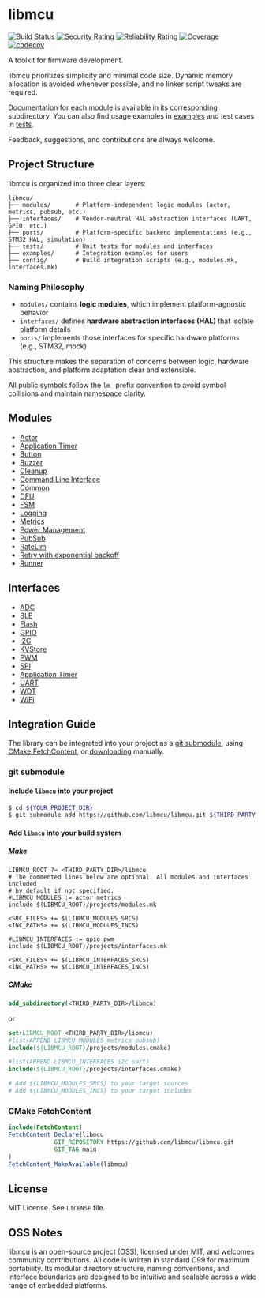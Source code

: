 # libmcu
![Build Status](https://github.com/onkwon/libmcu/workflows/build/badge.svg)
[![Security Rating](https://sonarcloud.io/api/project_badges/measure?project=libmcu_libmcu&metric=security_rating)](https://sonarcloud.io/dashboard?id=libmcu_libmcu)
[![Reliability Rating](https://sonarcloud.io/api/project_badges/measure?project=libmcu_libmcu&metric=reliability_rating)](https://sonarcloud.io/dashboard?id=libmcu_libmcu)
[![Coverage](https://sonarcloud.io/api/project_badges/measure?project=libmcu_libmcu&metric=coverage)](https://sonarcloud.io/dashboard?id=libmcu_libmcu)
[![codecov](https://codecov.io/gh/onkwon/libmcu/branch/master/graph/badge.svg?token=KBLNIEKUF4)](https://codecov.io/gh/onkwon/libmcu)

A toolkit for firmware development.

libmcu prioritizes simplicity and minimal code size. Dynamic memory allocation
is avoided whenever possible, and no linker script tweaks are required.

Documentation for each module is available in its corresponding subdirectory.
You can also find usage examples in [examples](examples) and test cases in
[tests](tests/src).

Feedback, suggestions, and contributions are always welcome.

## Project Structure

libmcu is organized into three clear layers:

```plaintext
libmcu/
├── modules/       # Platform-independent logic modules (actor, metrics, pubsub, etc.)
├── interfaces/    # Vendor-neutral HAL abstraction interfaces (UART, GPIO, etc.)
├── ports/         # Platform-specific backend implementations (e.g., STM32 HAL, simulation)
├── tests/         # Unit tests for modules and interfaces
├── examples/      # Integration examples for users
├── config/        # Build integration scripts (e.g., modules.mk, interfaces.mk)
```

### Naming Philosophy

- `modules/` contains **logic modules**, which implement platform-agnostic behavior
- `interfaces/` defines **hardware abstraction interfaces (HAL)** that isolate platform details
- `ports/` implements those interfaces for specific hardware platforms (e.g., STM32, mock)

This structure makes the separation of concerns between logic, hardware abstraction, and platform adaptation clear and extensible.

All public symbols follow the `lm_` prefix convention to avoid symbol collisions and maintain namespace clarity.

## Modules
* [Actor](modules/actor)
* [Application Timer](modules/apptimer)
* [Button](modules/button)
* [Buzzer](modules/buzzer)
* [Cleanup](modules/cleanup)
* [Command Line Interface](modules/cli)
* [Common](modules/common)
* [DFU](modules/dfu)
* [FSM](modules/fsm)
* [Logging](modules/logging)
* [Metrics](modules/metrics)
* [Power Management](modules/pm)
* [PubSub](modules/pubsub)
* [RateLim](modules/ratelim)
* [Retry with exponential backoff](modules/retry)
* [Runner](modules/runner)

## Interfaces
* [ADC](interfaces/adc)
* [BLE](interfaces/ble)
* [Flash](interfaces/flash)
* [GPIO](interfaces/gpio)
* [I2C](interfaces/i2c)
* [KVStore](interfaces/kvstore)
* [PWM](interfaces/pwm)
* [SPI](interfaces/spi)
* [Application Timer](interfaces/apptmr)
* [UART](interfaces/uart)
* [WDT](interfaces/wdt)
* [WiFi](interfaces/wifi)

## Integration Guide
The library can be integrated into your project as a [git
submodule](https://git-scm.com/book/en/v2/Git-Tools-Submodules), using [CMake
FetchContent](https://cmake.org/cmake/help/latest/module/FetchContent.html), or
[downloading](https://github.com/libmcu/libmcu/archive/refs/heads/main.zip)
manually.

### git submodule
#### Include `libmcu` into your project

```bash
$ cd ${YOUR_PROJECT_DIR}
$ git submodule add https://github.com/libmcu/libmcu.git ${THIRD_PARTY_DIR}/libmcu
```

#### Add `libmcu` into your build system
##### Make

```make
LIBMCU_ROOT ?= <THIRD_PARTY_DIR>/libmcu
# The commented lines below are optional. All modules and interfaces included
# by default if not specified.
#LIBMCU_MODULES := actor metrics
include $(LIBMCU_ROOT)/projects/modules.mk

<SRC_FILES> += $(LIBMCU_MODULES_SRCS)
<INC_PATHS> += $(LIBMCU_MODULES_INCS)

#LIBMCU_INTERFACES := gpio pwm
include $(LIBMCU_ROOT)/projects/interfaces.mk

<SRC_FILES> += $(LIBMCU_INTERFACES_SRCS)
<INC_PATHS> += $(LIBMCU_INTERFACES_INCS)
```

##### CMake

```cmake
add_subdirectory(<THIRD_PARTY_DIR>/libmcu)
```

or

```cmake
set(LIBMCU_ROOT <THIRD_PARTY_DIR>/libmcu)
#list(APPEND LIBMCU_MODULES metrics pubsub)
include(${LIBMCU_ROOT}/projects/modules.cmake)

#list(APPEND LIBMCU_INTERFACES i2c uart)
include(${LIBMCU_ROOT}/projects/interfaces.cmake)

# Add ${LIBMCU_MODULES_SRCS} to your target sources
# Add ${LIBMCU_MODULES_INCS} to your target includes
```

### CMake FetchContent

```cmake
include(FetchContent)
FetchContent_Declare(libmcu
		     GIT_REPOSITORY https://github.com/libmcu/libmcu.git
		     GIT_TAG main
)
FetchContent_MakeAvailable(libmcu)
```

## License

MIT License. See `LICENSE` file.

## OSS Notes

libmcu is an open-source project (OSS), licensed under MIT, and welcomes
community contributions. All code is written in standard C99 for maximum
portability. Its modular directory structure, naming conventions, and interface
boundaries are designed to be intuitive and scalable across a wide range of
embedded platforms.
